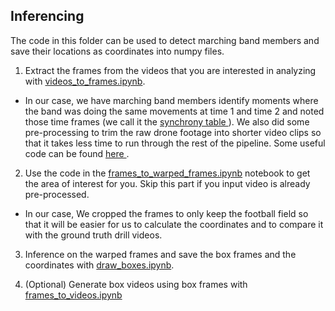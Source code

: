 ## Inferencing

The code in this folder can be used to detect marching band members and save their locations as coordinates into numpy files. 

1. Extract the frames from the videos that you are interested in analyzing with [videos_to_frames.ipynb](inferencing/videos_to_frames.ipynb).

- In our case, we have marching band members identify moments where the band was doing the same movements at time 1 and time 2 and noted those time frames (we call it the <a href="https://docs.google.com/spreadsheets/d/1rupKVdS-l-eAkqmV4vzzu9JArVNMc1ydyCLtdegbooQ/edit#gid=0"> synchrony table </a>). We also did some pre-processing to trim the raw drone footage into shorter video clips so that it takes less time to run through the rest of the pipeline. Some useful code can be found <a href="https://stackoverflow.com/questions/37317140/how-can-i-efficiently-cut-out-part-of-a-video"> here </a>.

2.  Use the code in the [frames_to_warped_frames.ipynb](inferencing/frames_to_warped_frames.ipynb) notebook to get the area of interest for you. Skip this part if you input video is already pre-processed.

- In our case, We cropped the frames to only keep the football field so that it will be easier for us to calculate the coordinates and to compare it with the ground truth drill videos. 

3. Inference on the warped frames and save the box frames and the coordinates with [draw_boxes.ipynb](inferencing/draw_boxes.ipynb).

4. (Optional) Generate box videos using box frames with [frames_to_videos.ipynb](inferencing/frames_to_videos.ipynb)
